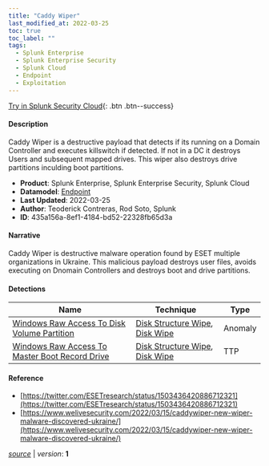 ```yaml
---
title: "Caddy Wiper"
last_modified_at: 2022-03-25
toc: true
toc_label: ""
tags:
  - Splunk Enterprise
  - Splunk Enterprise Security
  - Splunk Cloud
  - Endpoint
  - Exploitation
---
```


[Try in Splunk Security Cloud](https://www.splunk.com/en_us/cyber-security.html){: .btn .btn--success}

#### Description

Caddy Wiper is a destructive payload that detects if its running on a Domain Controller and executes killswitch if detected. If not in a DC it destroys Users and subsequent mapped drives. This wiper also destroys drive partitions inculding boot partitions.

- **Product**: Splunk Enterprise, Splunk Enterprise Security, Splunk Cloud
- **Datamodel**: [Endpoint](https://docs.splunk.com/Documentation/CIM/latest/User/Endpoint)
- **Last Updated**: 2022-03-25
- **Author**: Teoderick Contreras, Rod Soto, Splunk
- **ID**: 435a156a-8ef1-4184-bd52-22328fb65d3a

#### Narrative

Caddy Wiper is destructive malware operation found by ESET multiple organizations in Ukraine. This malicious payload destroys user files, avoids executing on Dnomain Controllers and destroys boot and drive partitions.

#### Detections

| Name        | Technique   | Type         |
| ----------- | ----------- |--------------|
| [Windows Raw Access To Disk Volume Partition](/endpoint/windows_raw_access_to_disk_volume_partition/) | [Disk Structure Wipe](/tags/#disk-structure-wipe), [Disk Wipe](/tags/#disk-wipe)| Anomaly |
| [Windows Raw Access To Master Boot Record Drive](/endpoint/windows_raw_access_to_master_boot_record_drive/) | [Disk Structure Wipe](/tags/#disk-structure-wipe), [Disk Wipe](/tags/#disk-wipe)| TTP |

#### Reference

* [https://twitter.com/ESETresearch/status/1503436420886712321](https://twitter.com/ESETresearch/status/1503436420886712321)
* [https://www.welivesecurity.com/2022/03/15/caddywiper-new-wiper-malware-discovered-ukraine/](https://www.welivesecurity.com/2022/03/15/caddywiper-new-wiper-malware-discovered-ukraine/)



[*source*](https://github.com/splunk/security_content/tree/develop/stories/caddy_wiper.yml) \| *version*: **1**